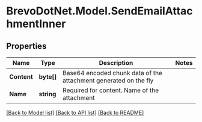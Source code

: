 # BrevoDotNet.Model.SendEmailAttachmentInner

## Properties

Name | Type | Description | Notes
------------ | ------------- | ------------- | -------------
**Content** | **byte[]** | Base64 encoded chunk data of the attachment generated on the fly | 
**Name** | **string** | Required for content. Name of the attachment | 

[[Back to Model list]](../../README.md#documentation-for-models) [[Back to API list]](../../README.md#documentation-for-api-endpoints) [[Back to README]](../../README.md)

